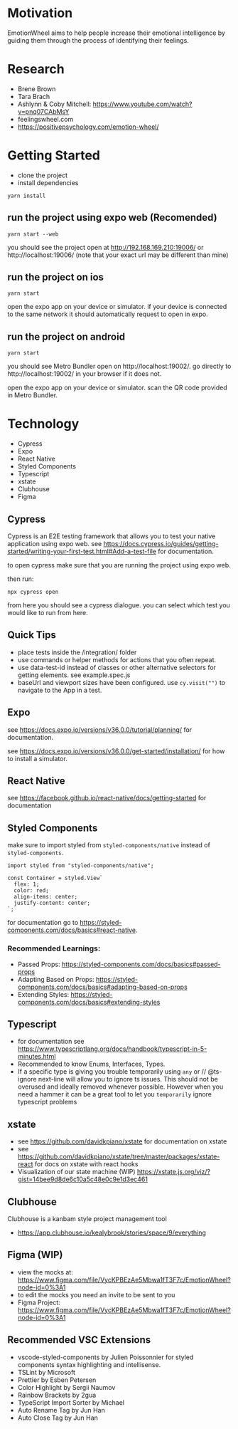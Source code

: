 # Motivation
EmotionWheel aims to help people increase their emotional intelligence by guiding them through the process of identifying their feelings.

# Research
- Brene Brown
- Tara Brach
- Ashlynn & Coby Mitchell: https://www.youtube.com/watch?v=pnq07CAbMsY
- feelingswheel.com
- https://positivepsychology.com/emotion-wheel/

# Getting Started
- clone the project
- install dependencies
```
yarn install
```

## run the project using expo web (Recomended)
```
yarn start --web
```
you should see the project open at http://192.168.169.210:19006/ or http://localhost:19006/ (note that your exact url may be different than mine)
## run the project on ios
```
yarn start
```
open the expo app on your device or simulator. if your device is connected to the same network it should automatically request to open in expo.

## run the project on android
```
yarn start
```
you should see Metro Bundler open on http://localhost:19002/. go directly to http://localhost:19002/ in your browser if it does not.

open the expo app on your device or simulator. scan the QR code provided in Metro Bundler.

# Technology
- Cypress
- Expo
- React Native
- Styled Components
- Typescript
- xstate
- Clubhouse
- Figma

## Cypress
Cypress is an E2E testing framework that allows you to test your native application using expo web.
see https://docs.cypress.io/guides/getting-started/writing-your-first-test.html#Add-a-test-file for documentation.

to open cypress make sure that you are running the project using expo web.

then run:
```
npx cypress open
```

from here you should see a cypress dialogue. you can select which test you would like to run from here.

## Quick Tips
- place tests inside the /integration/ folder
- use commands or helper methods for actions that you often repeat.
- use data-test-id instead of classes or other alternative selectors for getting elements. see example.spec.js
- baseUrl and viewport sizes have been configured. use `cy.visit("")` to navigate to the App in a test.
## Expo
see https://docs.expo.io/versions/v36.0.0/tutorial/planning/ for documentation.

see https://docs.expo.io/versions/v36.0.0/get-started/installation/ for how to install a simulator.
## React Native
see https://facebook.github.io/react-native/docs/getting-started for documentation
## Styled Components
make sure to import styled from `styled-components/native` instead of `styled-components`.

```tsx
import styled from "styled-components/native";

const Container = styled.View`
  flex: 1;
  color: red;
  align-items: center;
  justify-content: center;
`;
```

for documentation go to https://styled-components.com/docs/basics#react-native.

### Recommended Learnings:
- Passed Props: https://styled-components.com/docs/basics#passed-props
- Adapting Based on Props: https://styled-components.com/docs/basics#adapting-based-on-props
- Extending Styles: https://styled-components.com/docs/basics#extending-styles

## Typescript
- for documentation see https://www.typescriptlang.org/docs/handbook/typescript-in-5-minutes.html
- Recommended to know Enums, Interfaces, Types.
- If a specific type is giving you trouble temporarily using `any` or // @ts-ignore next-line will allow you to ignore ts issues. This should not be overused and ideally removed whenever possible. However when you need a hammer it can be a great tool to let you `temporarily` ignore typescript problems

## xstate
- see https://github.com/davidkpiano/xstate for documentation on xstate
- see https://github.com/davidkpiano/xstate/tree/master/packages/xstate-react for docs on xstate with react hooks
- Visualization of our state machine (WIP) https://xstate.js.org/viz/?gist=14bee9d8de6c10a5c48e0c9e1d3ec461

## Clubhouse
Clubhouse is a kanbam style project management tool

- https://app.clubhouse.io/kealybrook/stories/space/9/everything

## Figma (WIP)
- view the mocks at: https://www.figma.com/file/VycKPBEzAe5Mbwa1fT3F7c/EmotionWheel?node-id=0%3A1
- to edit the mocks you need an invite to be sent to you
- Figma Project: https://www.figma.com/file/VycKPBEzAe5Mbwa1fT3F7c/EmotionWheel?node-id=0%3A1

## Recommended VSC Extensions
- vscode-styled-components by Julien Poissonnier for styled components syntax highlighting and intellisense.
- TSLint by Microsoft
- Prettier by Esben Petersen
- Color Highlight by Sergii Naumov
- Rainbow Brackets by 2gua
- TypeScript Import Sorter by Michael
- Auto Rename Tag by Jun Han
- Auto Close Tag by Jun Han